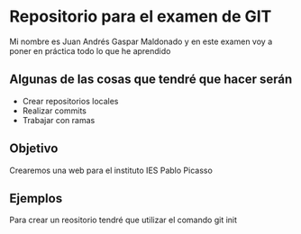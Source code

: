 # Repositorio para el examen de GIT

Mi nombre es Juan Andrés Gaspar Maldonado y en este examen voy a poner en práctica todo lo que he aprendido

## Algunas de las cosas que tendré que hacer serán 

- Crear repositorios locales
- Realizar commits
- Trabajar con ramas

## Objetivo
Crearemos una web para el instituto IES Pablo Picasso

## Ejemplos
Para crear un reositorio tendré que utilizar el comando
git init

